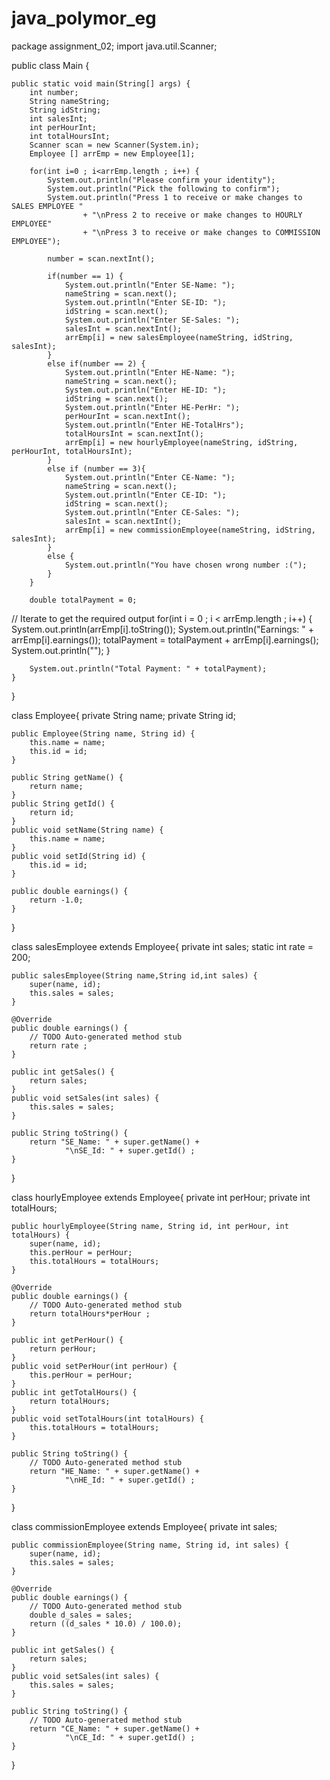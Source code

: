 # java_polymor_eg


package assignment_02;
import java.util.Scanner; 

public class Main {

	public static void main(String[] args) {
		int number;
		String nameString;
		String idString;
		int salesInt;
		int perHourInt;
		int totalHoursInt;
		Scanner scan = new Scanner(System.in);
		Employee [] arrEmp = new Employee[1];
		
		for(int i=0 ; i<arrEmp.length ; i++) {
			System.out.println("Please confirm your identity");
			System.out.println("Pick the following to confirm");
			System.out.println("Press 1 to receive or make changes to SALES EMPLOYEE "
					+ "\nPress 2 to receive or make changes to HOURLY EMPLOYEE"
					+ "\nPress 3 to receive or make changes to COMMISSION EMPLOYEE");
			
			number = scan.nextInt();
			
			if(number == 1) {
				System.out.println("Enter SE-Name: ");
				nameString = scan.next();
				System.out.println("Enter SE-ID: ");
				idString = scan.next();
				System.out.println("Enter SE-Sales: ");
				salesInt = scan.nextInt();
				arrEmp[i] = new salesEmployee(nameString, idString, salesInt); 
			}
			else if(number == 2) {
				System.out.println("Enter HE-Name: ");
				nameString = scan.next();
				System.out.println("Enter HE-ID: ");
				idString = scan.next();
				System.out.println("Enter HE-PerHr: ");
				perHourInt = scan.nextInt();
				System.out.println("Enter HE-TotalHrs");
				totalHoursInt = scan.nextInt();
				arrEmp[i] = new hourlyEmployee(nameString, idString, perHourInt, totalHoursInt);
			}
			else if (number == 3){
				System.out.println("Enter CE-Name: ");
				nameString = scan.next();
				System.out.println("Enter CE-ID: ");
				idString = scan.next();
				System.out.println("Enter CE-Sales: ");
				salesInt = scan.nextInt();
				arrEmp[i] = new commissionEmployee(nameString, idString, salesInt);
			}
			else {
				System.out.println("You have chosen wrong number :(");
			}
		}
		
		double totalPayment = 0;
//		Iterate to get the required output
		for(int i = 0 ; i < arrEmp.length ; i++) {
			System.out.println(arrEmp[i].toString());
			System.out.println("Earnings: " + arrEmp[i].earnings());
			totalPayment = totalPayment + arrEmp[i].earnings();
			System.out.println("");
		}
		
		System.out.println("Total Payment: " + totalPayment);
	}		
}

class Employee{
	private String name;
	private String id;
	
	public Employee(String name, String id) {
		this.name = name;
		this.id = id;
	}
	
	public String getName() {
		return name;
	}
	public String getId() {
		return id;
	}
	public void setName(String name) {
		this.name = name;
	}
	public void setId(String id) {
		this.id = id;
	}
	
	public double earnings() {
		return -1.0;
	}
}

class salesEmployee extends Employee{
	private int sales;
	static int rate = 200;
	
	public salesEmployee(String name,String id,int sales) {
		super(name, id);
		this.sales = sales;
	}
	
	@Override
	public double earnings() {
		// TODO Auto-generated method stub
		return rate ;
	}
	
	public int getSales() {
		return sales;
	}
	public void setSales(int sales) {
		this.sales = sales;
	}
	
	public String toString() {
		return "SE_Name: " + super.getName() +
				"\nSE_Id: " + super.getId() ;
	}
}

class hourlyEmployee extends Employee{
	private int perHour;
	private int totalHours;
	
	public hourlyEmployee(String name, String id, int perHour, int totalHours) {
		super(name, id);
		this.perHour = perHour;
		this.totalHours = totalHours;
	}
	
	@Override
	public double earnings() {
		// TODO Auto-generated method stub
		return totalHours*perHour ;
	}
	
	public int getPerHour() {
		return perHour;
	}
	public void setPerHour(int perHour) {
		this.perHour = perHour;
	}
	public int getTotalHours() {
		return totalHours;
	}
	public void setTotalHours(int totalHours) {
		this.totalHours = totalHours;
	}
	
	public String toString() {
		// TODO Auto-generated method stub
		return "HE_Name: " + super.getName() +
				"\nHE_Id: " + super.getId() ;
	}
}

class commissionEmployee extends Employee{
	private int sales;
	
	public commissionEmployee(String name, String id, int sales) {
		super(name, id);
		this.sales = sales;
	}
	
	@Override
	public double earnings() {
		// TODO Auto-generated method stub
		double d_sales = sales;
		return ((d_sales * 10.0) / 100.0);
	}
	
	public int getSales() {
		return sales;
	}
	public void setSales(int sales) {
		this.sales = sales;
	}
	
	public String toString() {
		// TODO Auto-generated method stub
		return "CE_Name: " + super.getName() +
				"\nCE_Id: " + super.getId() ;
	}
}
